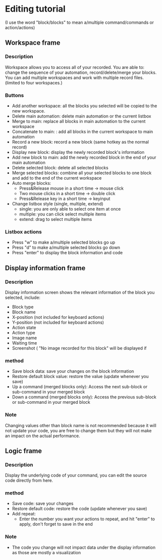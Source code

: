 # Editing tutorial
(I use the word "block/blocks" to mean a/multiple command/commands or action/actions)

## Workspace frame

### Description
Workspace allows you to access all of your recorded. You are able to: change the sequence of your automation, record/delete/merge your blocks. You can add multiple workspaces and work with multiple record files. (limited to four workspaces.)

### Buttons
- Add another workspace: all the blocks you selected will be copied to the new workspace.
- Delete main automation: delete main automation or the current listbox
- Merge to main: replace all blocks in main automation to the current workspace
- Concatenate to main: : add all blocks in the current workspace to main automation
- Record a new block: record a new block (same hotkey as the normal record)
- Display new block: display the newly recorded block's information
- Add new block to main: add the newly recorded block in the end of your main automation
- Delete selected block: delete all selected blocks
- Merge selected blocks: combine all your selected blocks to one block and add to the end of the current workspace
- Auto merge blocks: 
  - Press&Release mouse in a short time -> mouse click
  - Two mouse clicks in a short time -> double click
  - Press&Release key in a short time -> keyinput
- Change listbox style (single, multiple, extend)
  - single: you are only able to select one item at once
  - multiple: you can click select multiple items
  - extend: drag to select multiple items

### Listbox actions
- Press "w" to make a/multiple selected blocks go up
- Press "d" to make a/multiple selected blocks go down
- Press "enter" to display the block information and code

## Display information frame

### Description
Display information screen shows the relevant information of the block you selected, include:
- Block type
- Block name
- X-position (not included for keyboard actions)
- Y-position (not included for keyboard actions)
- Action state
- Action type
- Image name
- Waiting time
- Screenshot ( "No image recorded for this block" will be displayed if 

### method
- Save block data: save your changes on the block information 
- Restore default block value: restore the value (update whenever you save)
- Up a command (merged blocks only): Access the next sub-block or sub-command in your merged block
- Down a command (merged blocks only): Access the previous sub-block or sub-command in your merged block

### Note
Changing values other than block name is not recommended because it will not update your code, you are free to change them but they will not make an impact on the actual performance. 

## Logic frame

### Description
Display the underlying code of your command, you can edit the source code directly from here.

### method
- Save code: save your changes
- Restore default code: restore the code (update whenever you save)
- Add repeat: 
  - Enter the number you want your actions to repeat, and hit "enter" to apply, don't forget to save in the end

### Note
- The code you change will not impact data under the display information as those are mostly a visualization
